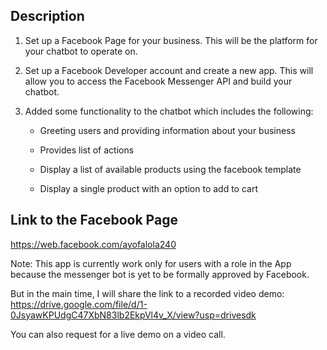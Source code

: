 ## Description

1. Set up a Facebook Page for your business. This will be the platform for your chatbot to operate on.

2. Set up a Facebook Developer account and create a new app. This will allow you to access the Facebook Messenger API and build your chatbot.

3. Added some functionality to the chatbot which includes the following:

   - Greeting users and providing information about your business

   - Provides list of actions

   - Display a list of available products using the facebook template

   - Display a single product with an option to add to cart

## Link to the Facebook Page

https://web.facebook.com/ayofalola240

Note:
This app is currently work only for users with a role in the App because the messenger bot is yet to be formally approved by Facebook.

But in the main time, I will share the link to a recorded video demo: https://drive.google.com/file/d/1-0JsyawKPUdgC47XbN83lb2EkpVl4v_X/view?usp=drivesdk

You can also request for a live demo on a video call.
